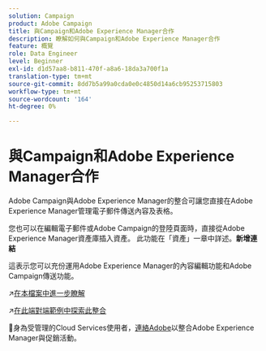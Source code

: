 ```yaml
---
solution: Campaign
product: Adobe Campaign
title: 與Campaign和Adobe Experience Manager合作
description: 瞭解如何與Campaign和Adobe Experience Manager合作
feature: 概覽
role: Data Engineer
level: Beginner
exl-id: d1d57aa8-b811-470f-a8a6-18da3a700f1a
translation-type: tm+mt
source-git-commit: 8dd7b5a99a0cda0e0c4850d14a6cb95253715803
workflow-type: tm+mt
source-wordcount: '164'
ht-degree: 0%

---
```


# 與Campaign和Adobe Experience Manager合作

Adobe Campaign與Adobe Experience Manager的整合可讓您直接在Adobe Experience Manager管理電子郵件傳送內容及表格。

您也可以在編輯電子郵件或Adobe Campaign的登陸頁面時，直接從Adobe Experience Manager資產庫插入資產。 此功能在「資產」一章中詳述。**新增連結**

這表示您可以充份運用Adobe Experience Manager的內容編輯功能和Adobe Campaign傳送功能。

:arrow_upper_right:[在本檔案中進一步瞭解](https://experienceleague.adobe.com/docs/experience-manager-65/administering/integration/campaignonpremise.html?lang=en#aem-and-adobe-campaign-integration-workflow)

:arrow_upper_right:[在此端對端範例中探索此整合](https://experienceleague.adobe.com/docs/campaign-classic/using/integrating-with-adobe-experience-cloud/adobe-experience-manager/creating-an-experience-manager-newsletter.html?lang=en#integrating-with-adobe-experience-cloud)

:speech_balloon:身為受管理的Cloud Services使用者，[連絡Adobe](../start/support.md#support)以整合Adobe Experience Manager與促銷活動。

